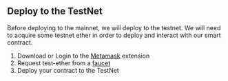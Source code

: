 ## Deploy to the TestNet

Before deploying to the mainnet, we will deploy to the testnet. We will need to acquire some testnet ether in order to deploy and interact with our smart contract.

1. Download or Login to the [Metamask](?tab=details&scroll=Metamask) extension
2. Request test-ether from a [faucet](?tab=details&scroll=Faucets)
3. Deploy your contract to the TestNet
